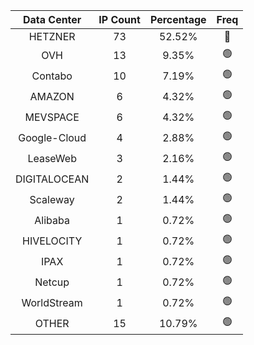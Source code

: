 | Data Center | IP Count | Percentage | Freq |
|:------------:|:--------:|:-----------:|:-----:|
| HETZNER | 73 | 52.52% | 🔴 |
| OVH | 13 | 9.35% | 🟢 |
| Contabo | 10 | 7.19% | 🟢 |
| AMAZON | 6 | 4.32% | 🟢 |
| MEVSPACE | 6 | 4.32% | 🟢 |
| Google-Cloud | 4 | 2.88% | 🟢 |
| LeaseWeb | 3 | 2.16% | 🟢 |
| DIGITALOCEAN | 2 | 1.44% | 🟢 |
| Scaleway | 2 | 1.44% | 🟢 |
| Alibaba | 1 | 0.72% | 🟢 |
| HIVELOCITY | 1 | 0.72% | 🟢 |
| IPAX | 1 | 0.72% | 🟢 |
| Netcup | 1 | 0.72% | 🟢 |
| WorldStream | 1 | 0.72% | 🟢 |
| OTHER | 15 | 10.79% | 🟢 |